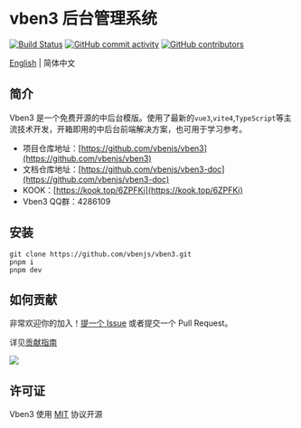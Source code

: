 # vben3 后台管理系统
[![Build Status](https://img.shields.io/github/actions/workflow/status/vbenjs/vben3/deploy.yml?branch=master)](https://github.com/vbenjs/vben3/actions)
[![GitHub commit activity](https://img.shields.io/github/commit-activity/m/vbenjs/vben3)](https://github.com/vbenjs/vben3/graphs/commit-activity)
[![GitHub contributors](https://img.shields.io/github/contributors/vbenjs/vben3)](https://github.com/vbenjs/vben3/graphs/contributors)

[English](./README.en-US.md) | 简体中文

## 简介

Vben3 是一个免费开源的中后台模版。使用了最新的`vue3`,`vite4`,`TypeScript`等主流技术开发，开箱即用的中后台前端解决方案，也可用于学习参考。

+ 项目仓库地址：[https://github.com/vbenjs/vben3](https://github.com/vbenjs/vben3)
+ 文档仓库地址：[https://github.com/vbenjs/vben3-doc](https://github.com/vbenjs/vben3-doc)
+ KOOK：[https://kook.top/6ZPFKi](https://kook.top/6ZPFKi)
+ Vben3 QQ群：4286109



## 安装

```
git clone https://github.com/vbenjs/vben3.git
pnpm i 
pnpm dev
```



## 如何贡献

非常欢迎你的加入！[提一个 Issue](https://github.com/vbenjs/vben3/issues/new/choose) 或者提交一个 Pull Request。

详见[贡献指南](./CONTRIBUTING.md)

<a href="https://github.com/vbenjs/vben3/graphs/contributors">
  <img src="https://contrib.rocks/image?repo=vbenjs/vben3" />
</a>

## 许可证

Vben3 使用 [MIT](https://opensource.org/licenses/MIT) 协议开源
